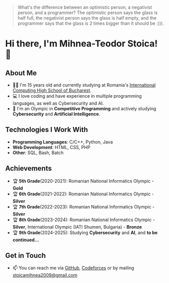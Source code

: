 > What's the difference between an optimistic person, a negativist person, and a programmer?
> The optimistic person says the glass is half full, the negativist person says the glass is half empty, and the programmer says that the glass is 2 times bigger than it should be :))).

# Hi there, I'm Mihnea-Teodor Stoica! 👋

## About Me
- 🧑‍🎓 I'm 15 years old and currently studying at Romania's [International Computing High School of Bucharest](https://ichb.ro/).
- 💻 I love coding and have experience in multiple programming languages, as well as Cybersecurity and AI.
- 🤖 I'm an Olympic in **Competitive Programming** and actively studying **Cybersecurity** and **Artificial Intelligence**.

## Technologies I Work With
- **Programming Languages**: C/C++, Python, Java
- **Web Development**: HTML, CSS, PHP
- **Other**: SQL, Bash, Batch

## Achievements
- 🏆 **5th Grade**(2020-2021): Romanian National Informatics Olympic - **Gold**
- 🏆 **6th Grade**(2021-2022): Romanian National Informatics Olympic - **Silver**
- 🏆 **7th Grade**(2022-2023): Romanian National Informatics Olympic - **Silver**
- 🏆 **8th Grade**(2023-2024): Romanian National Informatics Olympic - **Silver**, International Olympic (IATI Shumen, Bulgaria) - **Bronze**
- 🏆 **9th Grade**(2024-2025): Studying **Cybersecurity** and **AI**, and **to be continued...**

## Get in Touch
- 📫 You can reach me via [GitHub](https://github.com/MihneaTs1), [Codeforces](https://codeforces.com/profile/KimberlyBruh) or by mailing stoicamihnea2009@gmail.com

<!---
TODO Update Socials
--->

<!---
MihneaTs1/MihneaTs1 is a ✨ special ✨ repository because its `README.md` (this file) appears on your GitHub profile.
You can click the Preview link to take a look at your changes.
--->

